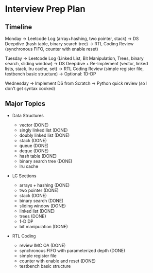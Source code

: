 # Interview Prep Plan

## Timeline

Monday 
-> Leetcode Log (array+hashing, two pointer, stack)
-> DS Deepdive (hash table, binary search tree)
-> RTL Coding Review (synchronous FIFO, counter with enable reset) 

Tuesday
-> Leetcode Log (Linked List, Bit Manipulation, Trees, binary search, sliding window)
-> DS Deepdive + Re-Implement (vector, linked lists, stack, lru cache, set)
-> RTL Coding Review (simple register file, testbench basic structure)
-> Optional: 1D-DP

Wednesday
-> Implement DS from Scratch
-> Python quick review (so I don't get syntax cooked)

## Major Topics

- Data Structures
    - vector (DONE)
    - singly linked list (DONE)
    - doubly linked list (DONE)
    - stack (DONE)
    - queue (DONE)
    - deque (DONE)
    - hash table (DONE)
    - binary search tree (DONE)
    - lru cache

- LC Sections
    - arrays + hashing (DONE)
    - two pointer (DONE)
    - stack (DONE)
    - binary search (DONE)
    - sliding window (DONE)
    - linked list (DONE)
    - trees (DONE)
    - 1-D DP 
    - bit manipulation (DONE)

- RTL Coding
    - review IMC OA (DONE)
    - synchronous FIFO with parameterized depth (DONE)
    - simple register file
    - counter with enable and reset (DONE)
    - testbench basic structure